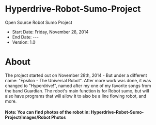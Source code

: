# Hyperdrive-Robot-Sumo-Project
Open Source Robot Sumo Project

* Start Date: Friday, November 28, 2014
*  End Date: ---
*   Version: 1.0

# About
The project started out on November 28th, 2014 - But under a different name: "Epsilon - The Universal Robot".
After more work was done, it was changed to "Hyperdrive!", named after my one of my favorite songs from the band
Guardian. The robot's main function is for Robot sumo, but will also have programs that will allow it to also
be a line flowing robot, and more.

#### Note: You can find photos of the robot in: Hyperdrive-Robot-Sumo-Project/Images/Robot Photos 
